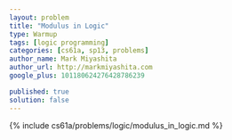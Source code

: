 ```yaml
---
layout: problem
title: "Modulus in Logic"
type: Warmup
tags: [logic programming]
categories: [cs61a, sp13, problems]
author_name: Mark Miyashita
author_url: http://markmiyashita.com
google_plus: 101180624276428786239

published: true
solution: false
---
```


{% include cs61a/problems/logic/modulus_in_logic.md %}